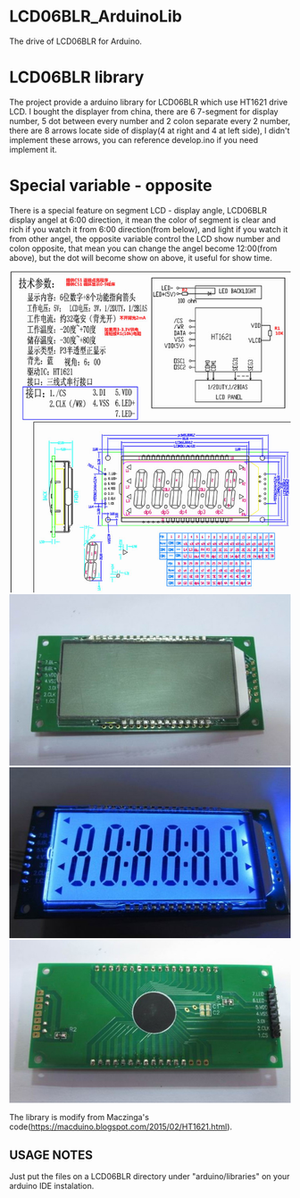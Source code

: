 # LCD06BLR_ArduinoLib
The drive of LCD06BLR for Arduino.

LCD06BLR library
=====

The project provide a arduino library for LCD06BLR which use HT1621 drive LCD.
I bought the displayer from china, there are 6 7-segment for display number, 5 dot between every number 
and 2 colon separate every 2 number, there are 8 arrows locate side of display(4 at right and 4 at left 
side), I didn't implement these arrows, you can reference develop.ino if you need implement it.

Special variable - opposite
=====
There is a special feature on segment LCD - display angle, LCD06BLR display angel at 6:00 direction, it 
mean the color of segment is clear and rich if you watch it from 6:00 direction(from below), and light 
if you watch it from other angel, the opposite variable control the LCD show number and colon opposite, 
that mean you can change the angel become 12:00(from above), but the dot will become show on above, it 
useful for show time.


![image](https://github.com/eyesblue/LCD06BLR_ArduinoLib/blob/master/images/1.jpg)
![image](https://github.com/eyesblue/LCD06BLR_ArduinoLib/blob/master/images/2.jpg)
![image](https://github.com/eyesblue/LCD06BLR_ArduinoLib/blob/master/images/3.jpg)
![image](https://github.com/eyesblue/LCD06BLR_ArduinoLib/blob/master/images/4.jpg)

The library is modify from Maczinga's code(https://macduino.blogspot.com/2015/02/HT1621.html).

USAGE NOTES
---

Just put the files on a LCD06BLR directory under "arduino/libraries" on your arduino IDE instalation.
